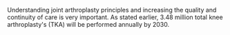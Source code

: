Understanding joint arthroplasty principles and increasing the quality and continuity of care is very important. As stated earlier, 3.48 million total knee arthroplasty's (TKA) will be performed annually by 2030.